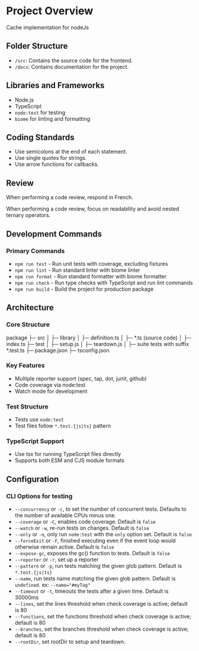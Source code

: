 # Project Overview

Cache implementation for nodeJs

## Folder Structure

- `/src`: Contains the source code for the frontend.
- `/docs`: Contains documentation for the project.

## Libraries and Frameworks

- Node.js
- TypeScript
- `node:test` for testing
- `biome` for linting and formatting

## Coding Standards

- Use semicolons at the end of each statement.
- Use single quotes for strings.
- Use arrow functions for callbacks.

## Review

When performing a code review, respond in French.

When performing a code review, focus on readability and avoid nested ternary operators.

## Development Commands

### Primary Commands
- `npm run test` - Run unit tests with coverage, excluding fixtures
- `npm run lint` - Run standard linter with biome linter
- `npm run format` - Run standard formatter with biome formatter
- `npm run check` - Run type checks with TypeScript and run lint commands
- `npm run build` - Build the project for production package

## Architecture

### Core Structure

package
├─ src
│  ├─ library
│     ├─ definition.ts
│     ├─ *.ts (source code)
│  ├─ index.ts
├─ test
│  ├─ setup.js
│  ├─ teardown.js
│  ├─ suite tests with suffix *.test.ts
├─ package.json
├─ tsconfig.json

### Key Features
- Multiple reporter support (spec, tap, dot, junit, github)
- Code coverage via node:test
- Watch mode for development

### Test Structure
- Tests use `node:test`
- Test files follow `*.test.{js|ts}` pattern

### TypeScript Support
- Use tsx for running TypeScript files directly
- Supports both ESM and CJS module formats

## Configuration

### CLI Options for testing
- `--concurrency` or `-c`, to set the number of concurrent tests. Defaults to the number of available CPUs minus one.
- `--coverage` or `-C`, enables code coverage. Default is `false`
- `--watch` or `-w`, re-run tests on changes. Default is `false`
- `--only` or `-o`, only run `node:test` with the `only` option set. Default is `false`
- `--forceExit` or `-F`, finished executing even if the event loop would otherwise remain active. Default is `false`
- `--expose-gc`, exposes the gc() function to tests. Default is `false`
- `--reporter` or `-r`, set up a reporter
- `--pattern` or `-p`, run tests matching the given glob pattern. Default is `*.test.{js|ts}`
- `--name`, run tests name matching the given glob pattern. Default is `undefined`. ex: `--name="#myTag"`
- `--timeout` or `-t`, timeouts the tests after a given time. Default is 30000ms
- `--lines`, set the lines threshold when check coverage is active; default is 80
- `--functions`, set the functions threshold when check coverage is active; default is 80
- `--branches`, set the branches threshold when check coverage is active; default is 80
- `--rootDir`, set rootDir to setup and teardown.
